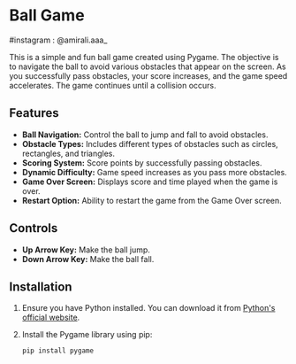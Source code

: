 # Ball Game
#instagram : @amirali.aaa_

This is a simple and fun ball game created using Pygame. The objective is to navigate the ball to avoid various obstacles that appear on the screen. As you successfully pass obstacles, your score increases, and the game speed accelerates. The game continues until a collision occurs.

## Features

- **Ball Navigation:** Control the ball to jump and fall to avoid obstacles.
- **Obstacle Types:** Includes different types of obstacles such as circles, rectangles, and triangles.
- **Scoring System:** Score points by successfully passing obstacles.
- **Dynamic Difficulty:** Game speed increases as you pass more obstacles.
- **Game Over Screen:** Displays score and time played when the game is over.
- **Restart Option:** Ability to restart the game from the Game Over screen.

## Controls

- **Up Arrow Key:** Make the ball jump.
- **Down Arrow Key:** Make the ball fall.

## Installation

1. Ensure you have Python installed. You can download it from [Python's official website](https://www.python.org/).
2. Install the Pygame library using pip:

   ```bash
   pip install pygame
